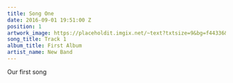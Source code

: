 ```yaml
---
title: Song One
date: 2016-09-01 19:51:00 Z
position: 1
artwork_image: https://placeholdit.imgix.net/~text?txtsize=9&bg=f44336&txtclr=fefefe&txt=Song+One&w=100&h=100&txttrack=0
song_title: Track 1
album_title: First Album
artist_name: New Band
---
```


Our first song